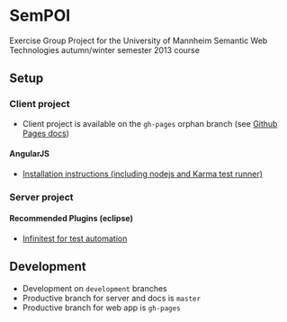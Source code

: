 SemPOI
======

Exercise Group Project for the University of Mannheim Semantic Web Technologies autumn/winter semester 2013 course


Setup
-----

### Client project

- Client project is available on the ``gh-pages`` orphan branch (see [Github Pages docs](https://help.github.com/articles/creating-project-pages-manually))

#### AngularJS

- [Installation instructions (including nodejs and Karma test runner)](http://docs.angularjs.org/tutorial)

### Server project

#### Recommended Plugins (eclipse)

- [Infinitest for test automation](http://infinitest.github.io/)


Development
-----------

- Development on ``development`` branches
 - Productive branch for server and docs is ``master``
 - Productive branch for web app is ``gh-pages``
